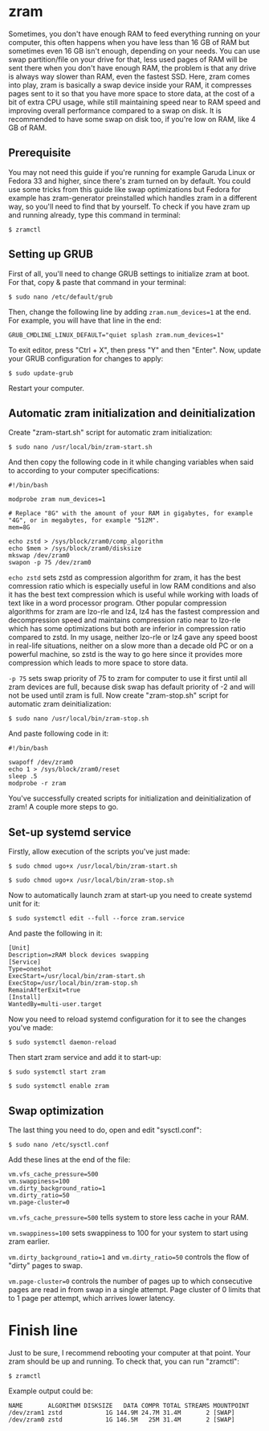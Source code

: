 # zram
Sometimes, you don't have enough RAM to feed everything running on your computer, this often happens when you have less than 16 GB of RAM but sometimes even 16 GB isn't enough, depending on your needs. You can use swap partition/file on your drive for that, less used pages of RAM will be sent there when you don't have enough RAM, the problem is that any drive is always way slower than RAM, even the fastest SSD. Here, zram comes into play, zram is basically a swap device inside your RAM, it compresses pages sent to it so that you have more space to store data, at the cost of a bit of extra CPU usage, while still maintaining speed near to RAM speed and improving overall performance compared to a swap on disk. It is recommended to have some swap on disk too, if you're low on RAM, like 4 GB of RAM.



## Prerequisite
You may not need this guide if you're running for example Garuda Linux or Fedora 33 and higher, since there's zram turned on by default. You could use some tricks from this guide like swap optimizations but Fedora for example has zram-generator preinstalled which handles zram in a different way, so you'll need to find that by yourself.
To check if you have zram up and running already, type this command in terminal:

`$ zramctl`




## Setting up GRUB
First of all, you'll need to change GRUB settings to initialize zram at boot. For that, copy & paste that command in your terminal:

`$ sudo nano /etc/default/grub`

Then, change the following line by adding `zram.num_devices=1` at the end.
For example, you will have that line in the end:

```
GRUB_CMDLINE_LINUX_DEFAULT="quiet splash zram.num_devices=1"
```

To exit editor, press "Ctrl + X", then press "Y" and then "Enter".
Now, update your GRUB configuration for changes to apply:

`$ sudo update-grub`

Restart your computer.



## Automatic zram initialization and deinitialization
Create "zram-start.sh" script for automatic zram initialization:

`$ sudo nano /usr/local/bin/zram-start.sh`

And then copy the following code in it while changing variables when said to according to your computer specifications:

```
#!/bin/bash

modprobe zram num_devices=1

# Replace "8G" with the amount of your RAM in gigabytes, for example "4G", or in megabytes, for example "512M".
mem=8G

echo zstd > /sys/block/zram0/comp_algorithm
echo $mem > /sys/block/zram0/disksize
mkswap /dev/zram0
swapon -p 75 /dev/zram0
```

`echo zstd` sets zstd as compression algorithm for zram, it has the best comression ratio which is especially useful in low RAM conditions and also it has the best text compression which is useful while working with loads of text like in a word processor program. Other popular compression algorithms for zram are lzo-rle and lz4, lz4 has the fastest compression and decompression speed and maintains compression ratio near to lzo-rle which has some optimizations but both are inferior in compression ratio compared to zstd. In my usage, neither lzo-rle or lz4 gave any speed boost in real-life situations, neither on a slow more than a decade old PC or on a powerful machine, so zstd is the way to go here since it provides more compression which leads to more space to store data.

`-p 75` sets swap priority of 75 to zram for computer to use it first until all zram devices are full, because disk swap has default priority of -2 and will not be used until zram is full.
Now create "zram-stop.sh" script for automatic zram deinitialization:

`$ sudo nano /usr/local/bin/zram-stop.sh`

And paste following code in it:

```
#!/bin/bash

swapoff /dev/zram0
echo 1 > /sys/block/zram0/reset
sleep .5
modprobe -r zram
```

You've successfully created scripts for initialization and deinitialization of zram! A couple more steps to go.



## Set-up systemd service
Firstly, allow execution of the scripts you've just made:

`$ sudo chmod ugo+x /usr/local/bin/zram-start.sh`

`$ sudo chmod ugo+x /usr/local/bin/zram-stop.sh`

Now to automatically launch zram at start-up you need to create systemd unit for it:

`$ sudo systemctl edit --full --force zram.service`

And paste the following in it:

```
[Unit]
Description=zRAM block devices swapping
[Service]
Type=oneshot
ExecStart=/usr/local/bin/zram-start.sh
ExecStop=/usr/local/bin/zram-stop.sh
RemainAfterExit=true
[Install]
WantedBy=multi-user.target
```

Now you need to reload systemd configuration for it to see the changes you've made:

`$ sudo systemctl daemon-reload`

Then start zram service and add it to start-up:

`$ sudo systemctl start zram`

`$ sudo systemctl enable zram`



## Swap optimization
The last thing you need to do, open and edit "sysctl.conf":

`$ sudo nano /etc/sysctl.conf`

Add these lines at the end of the file:

```
vm.vfs_cache_pressure=500
vm.swappiness=100
vm.dirty_background_ratio=1
vm.dirty_ratio=50
vm.page-cluster=0
```

`vm.vfs_cache_pressure=500` tells system to store less cache in your RAM.

`vm.swappiness=100` sets swappiness to 100 for your system to start using zram earlier.

`vm.dirty_background_ratio=1` and `vm.dirty_ratio=50` controls the flow of "dirty" pages to swap.

`vm.page-cluster=0` controls the number of pages up to which consecutive pages are read in from swap in a single attempt. Page cluster of 0 limits that to 1 page per attempt, which arrives lower latency.



# Finish line
Just to be sure, I recommend rebooting your computer at that point. Your zram should be up and running.
To check that, you can run "zramctl":

`$ zramctl`

Example output could be:

```
NAME       ALGORITHM DISKSIZE   DATA COMPR TOTAL STREAMS MOUNTPOINT
/dev/zram1 zstd            1G 144.9M 24.7M 31.4M       2 [SWAP]
/dev/zram0 zstd            1G 146.5M   25M 31.4M       2 [SWAP]
```
